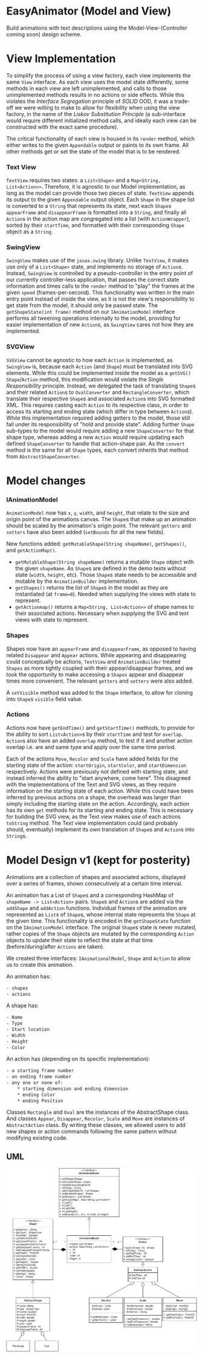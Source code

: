 # EasyAnimator (Model and View)

Build animations with text descriptions using the Model-View-(Controller coming soon) design scheme.

# View Implementation

To simplify the process of using a view factory, each view implements the same `View` interface. As each view uses the model state differently, some methods in each view are left unimplemented, and calls to those unimplemented methods results in no actions or side effects. While this violates the _Interface Segregation_ principle of _SOLID_ OOD, it was a trade-off we were willing to make to allow for flexibility when using the view factory, in the name of the _Liskov Substitution Principle_ (a sub-interface would require different initialized method calls, and ideally each view can be constructed with the exact same procedure).

The critical functionality of each view is housed in its `render` method, which either writes to the given `Appendable` output or paints to its own frame. All other methods get or set the state of the model that is to be rendered.

### Text View

`TextView` requires two states: a `List<Shape>` and a `Map<String, List<Action>>`. Therefore, it is agnostic to our Model implementation, as long as the model can provide those two pieces of state. `TextView` appends its output to the given `Appendable` output object. Each `Shape` in the shape list is converted to a `String` that represents its state, next each `Shape`s `appearFrame` and `disappearFrame` is formatted into a `String`, and finally all `Action`s in the action map are congregated into a list (with `ActionWrapper`), sorted by their `startTime`, and formatted with their corresponding `Shape` object as a `String`.

### SwingView

`SwingView` makes use of the `javax.swing` library. Unlike `TextView`, it makes use only of a `List<Shape>` state, and implements no storage of `Action`s. Instead, `SwingView` is controlled by a pseudo-controller in the entry point of our currently controller-less application, that passes the correct state information and times calls to the `render` method to "play" the frames at the given `speed` (frames-per-second). This functionality was written in the main entry point instead of inside the view, as it is not the view's responsibility to get state from the model, it should only be passed state. The `getShapeState(int frame)` method on our `IAnimationModel` interface performs all tweening operations internally to the model, providing for easier implementation of new `Action`s, as `SwingView` cares not how they are implemented.

### SVGView

`SVGView` cannot be agnostic to how each `Action` is implemented, as `SwingView` is, because each `Action` (and `Shape`) must be translated into SVG elements. While this could be implemented inside the model as a `getSVG()` `Shape`/`Action` method, this modification would violate the _Single Responsibility_ principle. Instead, we delegated the task of translating `Shape`s and their related `Action`s to `OvalConverter` and `RectangleConverter`, which translate their respective `Shape`s and associated `Action`s into SVG formatted XML. This requires casting each `Action` to its respective class, in order to access its starting and ending state (which differ in type between `Action`s). While this implementation required adding getters to the model, those still fall under its responsibility of "hold and provide state". Adding further `Shape` sub-types to the model would require adding a new `ShapeConverter` for that shape type, whereas adding a new `Action` would require updating each defined `ShapeConverter` to handle that action-shape pair. As the `convert` method is the same for all `Shape` types, each convert inherits that method from `AbstractShapeConverter`.

# Model changes

### IAnimationModel

`AnimationModel` now has `x`, `y`, `width`, and `height`, that relate to the size and origin point of the animations canvas. The `Shape`s that make up an animation should be scaled by the animation's origin point. The relevant `getters` and `setters` have also been added (`setBounds` for all the new fields).

New functions added: `getMutableShape(String shapeName)`, `getShapes()`, and `getActionMap()`.

- `getMutableShape(String shapeName)` returns a mutable `Shape` object with the given `shapeName`. As `Shape`s are defined in the demo texts without state (`width`, `height`, etc). Those `Shape`s state needs to be accessible and mutable by the `AnimationBuilder` implementation.
- `getShapes()` returns the list of `Shape`s in the model as they are instantiated (at `frame=0`). Needed when supplying the views with state to represent.
- `getActionmap()` returns a `Map<String, List<Action>>` of shape names to their associated actions. Necessary when supplying the SVG and text views with state to represent.

### Shapes

Shapes now have an `appearFrame` and `disappearFrame`, as opposed to having related `Disappear` and `Appear` actions. While appearing and disappearing could conceptually be actions, `TextView` and `AnimationBuilder` treated `Shapes` as more tightly coupled with their appear/disappear frames, and we took the opportunity to make accessing a `Shapes` appear and disappear times more convenient. The relevant `getters` and `setters` were also added.

A `setVisible` method was added to the `Shape` interface, to allow for cloning into `Shape`s `visible` field value.

### Actions

Actions now have `getEndTime()` and `getStartTime()` methods, to provide for the ability to sort `List<Action>`s by their `startTime` and test for `overlap`. `Action`s also have an added `overlap` method, to test if it and another action overlap i.e. are and same type and apply over the same time period.

Each of the actions `Move`, `Recolor` and `Scale` have added fields for the starting state of the action: `startOrigin`, `startColor`, and `startDimension` respectively. Actions were previously not defined with starting state, and instead inferred the ability to "start anywhere, come here". This disagreed with the implementations of the Text and SVG views, as they require information on the starting state of each action. While this could have been inferred by previous actions on a shape, the overhead was larger than simply including the starting state on the action. Accordingly, each action has its own `get` methods for its starting and ending state. This is necessary for building the SVG view, as the Text view makes use of each actions `toString` method. The Text view implementation could (and probably should, eventually) implement its own translation of `Shape`s and `Action`s into `String`s.

# Model Design v1 (kept for posterity)

Animations are a collection of shapes and associated actions, displayed over a series of frames, shown consecutively at a certain time interval.

An animation has a List of `Shape`s and a corresponding HashMap of `shapeName -> List<Action>` pairs. `Shape`s and `Action`s are added via the `addShape` and `addAction` functions. Individual frames of the animation are represented as `List`s of `Shape`s, whose internal state represents the `Shape` at the given time. This functionality is encoded in the `getShapeState` function on the `IAnimationModel` interface. The original `Shape`s state is never mutated, rather copies of the `Shape` objects are mutated by the corresponding `Action` objects to update their state to reflect the state at that time (before/during/after `Actions` are taken).

We created three interfaces: `IAnimationalModel`, `Shape` and `Action` to allow us to create this animation.

An animation has:

    - shapes
    - actions

A shape has:

    - Name
    - Type
    - Start location
    - Width
    - Height
    - Color

An action has (depending on its specific implementation):
 
    - a starting frame number
    - an ending frame number
    - any one or none of: 
        * starting dimension and ending dimension
        * ending Color
        * ending Position


Classes `Rectangle` and `Oval` are the instances of the AbstractShape class. And classes `Appear`, `Disappear`, `Recolor`, `Scale` and `Move` are instances of `AbstractAction` class. By writing these classes, we allowed users to add new shapes or action commands following the same pattern without modifying existing code. 

## UML

![](UML.png)

